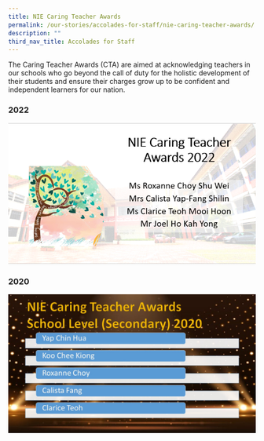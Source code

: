 ```yaml
---
title: NIE Caring Teacher Awards
permalink: /our-stories/accolades-for-staff/nie-caring-teacher-awards/
description: ""
third_nav_title: Accolades for Staff
---
```

The Caring Teacher Awards (CTA) are aimed at acknowledging teachers in our schools who go beyond the call of duty for the holistic development of their students and ensure their charges grow up to be confident and independent learners for our nation.

### 2022

![](/images/Caring%20Teacher%20NIE%202022.png)

### 2020

![](/images/NIE%20Caring%20Teacher%202020%201.jpg)